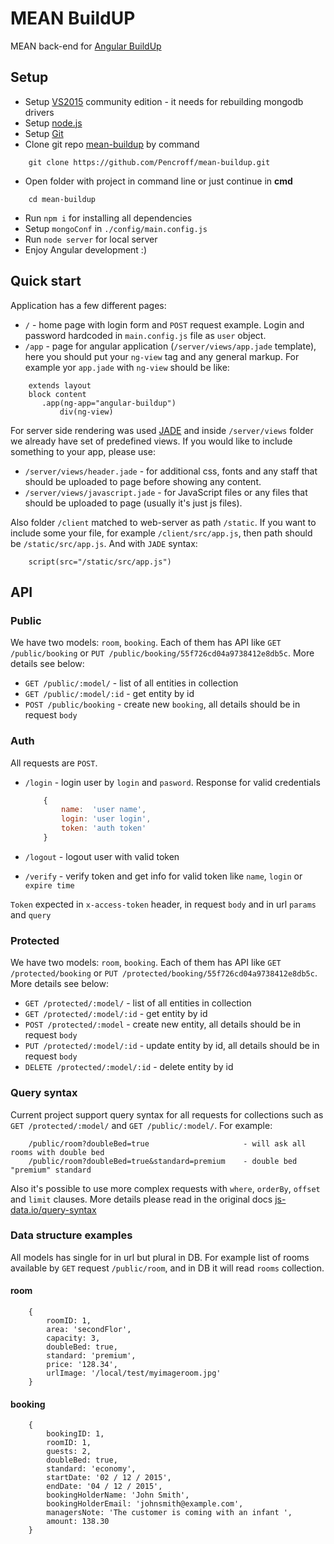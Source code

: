 # MEAN BuildUP
MEAN back-end for [Angular BuildUp](http://angularbuildup.com/)

## Setup

* Setup [VS2015](https://www.visualstudio.com/products/visual-studio-community-vs) community edition - it needs for rebuilding mongodb drivers
* Setup [node.js](https://nodejs.org/en/)
* Setup [Git](https://git-scm.com/downloads)
* Clone git repo [mean-buildup](https://github.com/Pencroff/mean-buildup) by command
```
    git clone https://github.com/Pencroff/mean-buildup.git
```
* Open folder with project in command line or just continue in **cmd**
```
    cd mean-buildup
```
* Run `npm i` for installing all dependencies
* Setup `mongoConf` in `./config/main.config.js`
* Run `node server` for local server
* Enjoy Angular development :)

## Quick start

Application has a few different pages:

* `/` - home page with login form and `POST` request example. Login and password hardcoded in `main.config.js` file as `user` object.
* `/app` - page for angular application (`/server/views/app.jade` template), here you should put your `ng-view` tag and any general markup. For example yor `app.jade` with `ng-view` should be like:

```
    extends layout
    block content
       .app(ng-app="angular-buildup")
           div(ng-view)

```



For server side rendering was used [JADE](http://jade-lang.com/) and inside `/server/views` folder we already have set of predefined views.
If you would like to include something to your app, please use:

* `/server/views/header.jade` - for additional css, fonts and any staff that should be uploaded to page before showing any content.  
* `/server/views/javascript.jade` - for JavaScript files or any files that should be uploaded to page (usually it's just js files).  
 
Also folder `/client` matched to web-server as path `/static`. If you want to include some your file, for example `/client/src/app.js`, then path should be `/static/src/app.js`. And with `JADE` syntax:
```
    script(src="/static/src/app.js")
```

## API

### Public

We have two models: `room`, `booking`.
Each of them has API like `GET /public/booking` or `PUT /public/booking/55f726cd04a9738412e8db5c`.
More details see below:

* `GET /public/:model/` - list of all entities in collection
* `GET /public/:model/:id` - get entity by id
* `POST /public/booking` - create new `booking`, all details should be in request `body`

### Auth

All requests are `POST`.

* `/login` - login user by `login` and `pasword`. Response for valid credentials

    ```javascript
        {
            name:  'user name',
            login: 'user login',
            token: 'auth token'
        }
    ```

* `/logout` - logout user with valid token
* `/verify` - verify token and get info for valid token like `name`, `login` or `expire time`

`Token` expected in `x-access-token` header, in request `body` and in url `params` and `query`

### Protected

We have two models: `room`, `booking`.
Each of them has API like `GET /protected/booking` or `PUT /protected/booking/55f726cd04a9738412e8db5c`.
More details see below:

* `GET /protected/:model/` - list of all entities in collection
* `GET /protected/:model/:id` - get entity by id
* `POST /protected/:model` - create new entity, all details should be in request `body`
* `PUT /protected/:model/:id` - update entity by id, all details should be in request `body`
* `DELETE /protected/:model/:id` - delete entity by id 

### Query syntax

Current project support query syntax for all requests for collections such as `GET /protected/:model/` and `GET /public/:model/`.
For example:
```
    /public/room?doubleBed=true                     - will ask all rooms with double bed
    /public/room?doubleBed=true&standard=premium    - double bed "premium" standard
```
Also it's possible to use more complex requests with `where`, `orderBy`, `offset` and `limit` clauses.
More details please read in the original docs [js-data.io/query-syntax](http://www.js-data.io/docs/query-syntax)

### Data structure examples

All models has single for in url but plural in DB. For example list of rooms available by `GET` request `/public/room`, and in DB it will read `rooms` collection.

#### room

```
    {
        roomID: 1,
        area: 'secondFlor',
        capacity: 3,
        doubleBed: true,
        standard: 'premium',
        price: '128.34',
        urlImage: '/local/test/myimageroom.jpg'
    }
```

#### booking

```
    {
        bookingID: 1,
        roomID: 1,
        guests: 2,
        doubleBed: true,
        standard: 'economy',
        startDate: '02 / 12 / 2015', 
        endDate: '04 / 12 / 2015',
        bookingHolderName: 'John Smith',
        bookingHolderEmail: 'johnsmith@example.com',
        managersNote: 'The customer is coming with an infant ',
        amount: 138.30
    }
```
